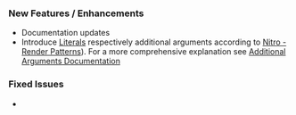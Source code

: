 ### New Features / Enhancements
- Documentation updates
- Introduce [Literals](https://handlebarsjs.com/#literals) respectively additional arguments according to [Nitro - Render Patterns](https://github.com/namics/generator-nitro/blob/master/packages/project-nitro/project/docs/nitro.md#render-patterns)). For a more comprehensive explanation see [Additional Arguments Documentation](..\additional-arguments.md)

### Fixed Issues
-